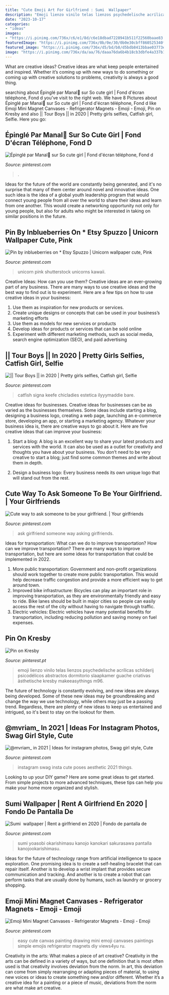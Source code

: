 ```yaml
---
title: "Cute Emoji Art For Girlfriend : Sumi ️ Wallpaper"
description: "Emoji lienzo vinilo telas lienzos psychedelische acrílicas schilderij psicodélicos abstractos dormitorio slaapkamer guache criativas ästhetische kresby makeeasythings m96"
date: "2023-10-17"
categories:
- "ideas"
images:
- "https://i.pinimg.com/736x/c6/e1/8d/c6e18dbad7228941b511f22560baae83.jpg"
featuredImage: "https://i.pinimg.com/736x/0b/0e/30/0b0e30cbff860525340f9be3774cf433--girlfriends-relationships.jpg"
featured_image: "https://i.pinimg.com/736x/d5/bd/b8/d5bdb8413bbae03773e5a8d3abd89ed6.jpg"
image: "https://i.pinimg.com/736x/da/aa/76/daaa76da6b4b18cb3dbfe4a337b11e53--refrigerator-magnets-emojis.jpg"
---
```



What are creative ideas?
Creative ideas are what keep people entertained and inspired. Whether it’s coming up with new ways to do something or coming up with creative solutions to problems, creativity is always a good thing.

	

		
searching about Épinglé par Manal🙂 sur So cute girl | Fond d&#039;écran téléphone, Fond d you've visit to the right web. We have 8 Pictures about Épinglé par Manal🙂 sur So cute girl | Fond d&#039;écran téléphone, Fond d like Emoji Mini Magnet Canvases - Refrigerator Magnets - Emoji - Emoji, Pin on Kresby and also || Tour Boys || in 2020 | Pretty girls selfies, Catfish girl, Selfie. Here you go:
		
    
## Épinglé Par Manal🙂 Sur So Cute Girl | Fond D&#039;écran Téléphone, Fond D

<img loading=lazy src="https://i.pinimg.com/736x/f6/9c/25/f69c259b1220f2920566335e73efabbd.jpg" onerror="this.onerror=null;this.src='https://tse4.mm.bing.net/th?id=OIP.t8eL1QEveKzjPq0uWa8nJwHaMp&amp;pid=15.1';" alt="Épinglé par Manal🙂 sur So cute girl | Fond d&#039;écran téléphone, Fond d">

_Source: pinterest.com_

>. 

	

Ideas for the future of the world are constantly being generated, and it's no surprise that many of them center around novel and innovative ideas. One such idea is the idea of a global youth leadership program that would connect young people from all over the world to share their ideas and learn from one another. This would create a networking opportunity not only for young people, but also for adults who might be interested in taking on similar positions in the future.

    
## Pin By Inblueberries On * Etsy Spuzzo | Unicorn Wallpaper Cute, Pink

<img loading=lazy src="https://i.pinimg.com/736x/c6/e1/8d/c6e18dbad7228941b511f22560baae83.jpg" onerror="this.onerror=null;this.src='https://tse3.mm.bing.net/th?id=OIP.pIUbbpK5-Cs7oY_9Pr09lQHaKd&amp;pid=15.1';" alt="Pin by inblueberries on * Etsy Spuzzo | Unicorn wallpaper cute, Pink">

_Source: pinterest.com_

>unicorn pink shutterstock unicorns kawaii. 

	

Creative Ideas: How can you use them?
Creative ideas are an ever-growing part of any business. There are many ways to use creative ideas and the best way to find out is to experiment. Here are a few tips on how to use creative ideas in your business:
1. Use them as inspiration for new products or services.
2. Create unique designs or concepts that can be used in your business’s marketing efforts  
3. Use them as models for new services or products 
4. Develop ideas for products or services that can be sold online 
5. Experiment with different marketing methods, such as social media, search engine optimization (SEO), and paid advertising 

    
## || Tour Boys || In 2020 | Pretty Girls Selfies, Catfish Girl, Selfie

<img loading=lazy src="https://i.pinimg.com/736x/67/b8/fe/67b8fef185c429586aba56cc6b531e51.jpg" onerror="this.onerror=null;this.src='https://tse2.mm.bing.net/th?id=OIP.x0-CvQZ0gYd3nlvBymMoPAHaJj&amp;pid=15.1';" alt="|| Tour Boys || in 2020 | Pretty girls selfies, Catfish girl, Selfie">

_Source: pinterest.com_

>catfish signa keefe chicladies estetica ilyyymaddie bare. 

	

Creative ideas for businesses.
Creative ideas for businesses can be as varied as the businesses themselves. Some ideas include starting a blog, designing a business logo, creating a web page, launching an e-commerce store, developing an app, or starting a marketing agency. Whatever your business idea is, there are creative ways to go about it. Here are five creative ideas that can improve your business:
1. Start a blog: A blog is an excellent way to share your latest products and services with the world. It can also be used as a outlet for creativity and thoughts you have about your business. You don’t need to be very creative to start a blog; just find some common themes and write about them in depth.

2. Design a business logo: Every business needs its own unique logo that will stand out from the rest.

    
## Cute Way To Ask Someone To Be Your Girlfriend. | Your Girlfriends

<img loading=lazy src="https://i.pinimg.com/736x/0b/0e/30/0b0e30cbff860525340f9be3774cf433--girlfriends-relationships.jpg" onerror="this.onerror=null;this.src='https://tse1.mm.bing.net/th?id=OIP.nUd-6lNpR5IxfoLsj3VulwHaFj&amp;pid=15.1';" alt="Cute way to ask someone to be your girlfriend. | Your girlfriends">

_Source: pinterest.com_

>ask girlfriend someone way asking girlfriends. 

	

Ideas for transportation: What can we do to improve transportation?
How can we improve transportation? 
There are many ways to improve transportation, but here are some ideas for transportation that could be implemented in 2022.

1. More public transportation: Government and non-profit organizations should work together to create more public transportation. This would help decrease traffic congestion and provide a more efficient way to get around town.
2. Improved bike infrastructure: Bicycles can play an important role in improving transportation, as they are environmentally friendly and easy to ride. Bike lanes should be built in major cities so people can easily access the rest of the city without having to navigate through traffic. 
3. Electric vehicles: Electric vehicles have many potential benefits for transportation, including reducing pollution and saving money on fuel expenses.

    
## Pin On Kresby

<img loading=lazy src="https://i.pinimg.com/736x/1c/86/c0/1c86c0e8104fdd487eb2b00f9835f0ec.jpg" onerror="this.onerror=null;this.src='https://tse2.mm.bing.net/th?id=OIP.uiCu3VtwnXjDOSx-zx7lbAHaJ3&amp;pid=15.1';" alt="Pin on Kresby">

_Source: pinterest.pt_

>emoji lienzo vinilo telas lienzos psychedelische acrílicas schilderij psicodélicos abstractos dormitorio slaapkamer guache criativas ästhetische kresby makeeasythings m96. 

	

The future of technology is constantly evolving, and new ideas are always being developed. Some of these new ideas may be groundbreaking and change the way we use technology, while others may just be a passing trend. Regardless, there are plenty of new ideas to keep us entertained and intrigued, so it's best to stay on the lookout for them.

    
## @mvriam_ In 2021 | Ideas For Instagram Photos, Swag Girl Style, Cute

<img loading=lazy src="https://i.pinimg.com/736x/dc/0a/c3/dc0ac38e8bd277ebdbfcd8845fdb673f.jpg" onerror="this.onerror=null;this.src='https://tse2.mm.bing.net/th?id=OIP.-DYDAsifZS_m7HHs8-g1vwHaNK&amp;pid=15.1';" alt="@mvriam_ in 2021 | Ideas for instagram photos, Swag girl style, Cute">

_Source: pinterest.com_

>instagram swag insta cute poses aesthetic 2021 things. 

	

Looking to up your DIY game? Here are some great ideas to get started. From simple projects to more advanced techniques, these tips can help you make your home more organized and stylish.

    
## Sumi ️ Wallpaper | Rent A Girlfriend En 2020 | Fondo De Pantalla De

<img loading=lazy src="https://i.pinimg.com/736x/d5/bd/b8/d5bdb8413bbae03773e5a8d3abd89ed6.jpg" onerror="this.onerror=null;this.src='https://tse2.mm.bing.net/th?id=OIP.jvJmK2VMfbgmx9dm9_jJ4AHaNK&amp;pid=15.1';" alt="Sumi ️ wallpaper | Rent a girlfriend en 2020 | Fondo de pantalla de">

_Source: pinterest.com_

>sumi yoasobi okarishimasu kanojo kanokari sakurasawa pantalla kanojookarishimasu. 

	

Ideas for the future of technology range from artificial intelligence to space exploration. One promising idea is to create a self-healing bracelet that can repair itself. Another is to develop a wrist implant that provides secure communication and tracking. And another is to create a robot that can perform tasks that are usually done by humans, such as laundry or grocery shopping.

    
## Emoji Mini Magnet Canvases - Refrigerator Magnets - Emoji - Emoji

<img loading=lazy src="https://i.pinimg.com/736x/da/aa/76/daaa76da6b4b18cb3dbfe4a337b11e53--refrigerator-magnets-emojis.jpg" onerror="this.onerror=null;this.src='https://tse4.mm.bing.net/th?id=OIP.oCbYmgA43oIdSwNXBa71AQHaNK&amp;pid=15.1';" alt="Emoji Mini Magnet Canvases - Refrigerator Magnets - Emoji - Emoji">

_Source: pinterest.com_

>easy cute canvas painting drawing mini emoji canvases paintings simple emojis refrigerator magnets diy views4yu ru. 

	

Creativity in the arts: What makes a piece of art creative?
Creativity in the arts can be defined in a variety of ways, but one definition that is most often used is that creativity involves deviation from the norm. In art, this deviation can come from simply rearranging or adapting pieces of material, to using new voices or ideas to create something new and/or different. Whether it’s a creative idea for a painting or a piece of music, deviations from the norm are what make art creative.

